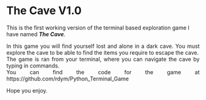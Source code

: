 # The Cave V1.0


This is the first working version of the terminal based exploration game I have named <strong><em>The Cave</em></strong>.

<div style="text-align: justify">In this game you will find yourself lost and alone in a dark cave. You must explore the cave to be able to find the items you require to escape the cave.

<div style="text-align: justify">The game is ran from your terminal, where you can navigate the cave by typing in commands.

<div style="text-align: justify">You can find the code for the game at https://github.com/rdym/Python_Terminal_Game

Hope you enjoy.